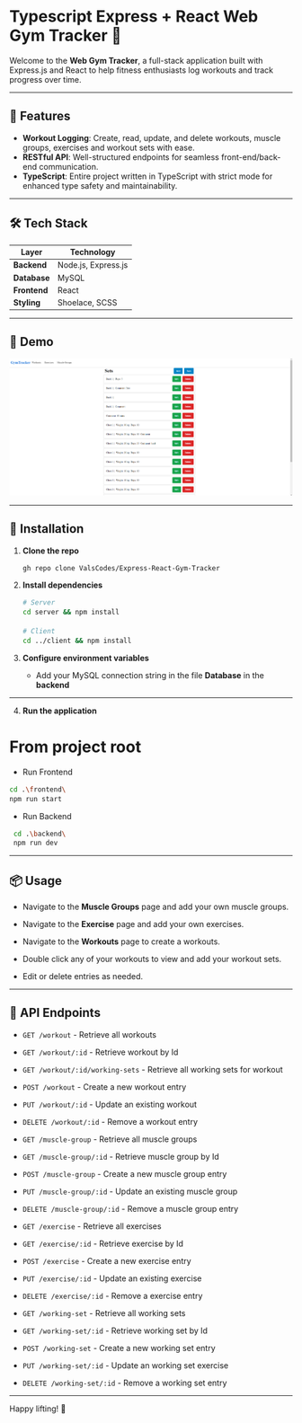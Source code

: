 # Typescript Express + React Web Gym Tracker 💪

Welcome to the **Web Gym Tracker**, a full-stack application built with Express.js and React to help fitness enthusiasts log workouts and track progress over time.

---

## 🚀 Features

* **Workout Logging**: Create, read, update, and delete workouts, muscle groups, exercises and workout sets with ease.
* **RESTful API**: Well-structured endpoints for seamless front-end/back-end communication.
* **TypeScript**: Entire project written in TypeScript with strict mode for enhanced type safety and maintainability.

---

## 🛠️ Tech Stack

| Layer        | Technology              |
| ------------ | ----------------------- |
| **Backend**  | Node.js, Express.js     |
| **Database** | MySQL                   |
| **Frontend** | React                   |
| **Styling**  | Shoelace, SCSS          |

---

## 📸 Demo

![App Demo](./frontend/src/assets/working-sets-demo.png)

---

## 💾 Installation

1. **Clone the repo**

   ```bash
   gh repo clone ValsCodes/Express-React-Gym-Tracker
   ```

2. **Install dependencies**

   ```bash
   # Server
   cd server && npm install

   # Client
   cd ../client && npm install
   ```

3. **Configure environment variables**
   * Add your MySQL connection string in the file **Database** in the **backend**
---

4. **Run the application**
# From project root
  * Run Frontend 
   ```bash
   cd .\frontend\
   npm run start
   ```
  * Run Backend

  ```bash
   cd .\backend\
   npm run dev
   ```
---

## 📦 Usage

* Navigate to the **Muscle Groups** page and add your own muscle groups.
* Navigate to the **Exercise** page and add your own exercises.
* Navigate to the **Workouts** page to create a workouts.
* Double click any of your workouts to view and add your workout sets.

* Edit or delete entries as needed.

---

## 🔌 API Endpoints

* `GET /workout` - Retrieve all workouts
* `GET /workout/:id` - Retrieve workout by Id
* `GET /workout/:id/working-sets` - Retrieve all working sets for workout
* `POST /workout` - Create a new workout entry
* `PUT /workout/:id` - Update an existing workout
* `DELETE /workout/:id` - Remove a workout entry
  
* `GET /muscle-group` - Retrieve all muscle groups
* `GET /muscle-group/:id` - Retrieve muscle group by Id
* `POST /muscle-group` - Create a new muscle group entry
* `PUT /muscle-group/:id` - Update an existing muscle group
* `DELETE /muscle-group/:id` - Remove a muscle group entry
  
* `GET /exercise` - Retrieve all exercises
* `GET /exercise/:id` - Retrieve exercise by Id
* `POST /exercise` - Create a new exercise entry
* `PUT /exercise/:id` - Update an existing exercise
* `DELETE /exercise/:id` - Remove a exercise entry
  
* `GET /working-set` - Retrieve all working sets
* `GET /working-set/:id` - Retrieve working set by Id
* `POST /working-set` - Create a new working set entry
* `PUT /working-set/:id` - Update an working set exercise
* `DELETE /working-set/:id` - Remove a working set entry

---

Happy lifting! 💪
